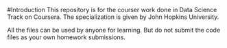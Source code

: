 #Introduction
This repository is for the courser work done in Data Science Track on Coursera. The specialization is given by John Hopkins University.

All the files can be used by anyone for learning. But do not submit the code files as your own homework submissions.
